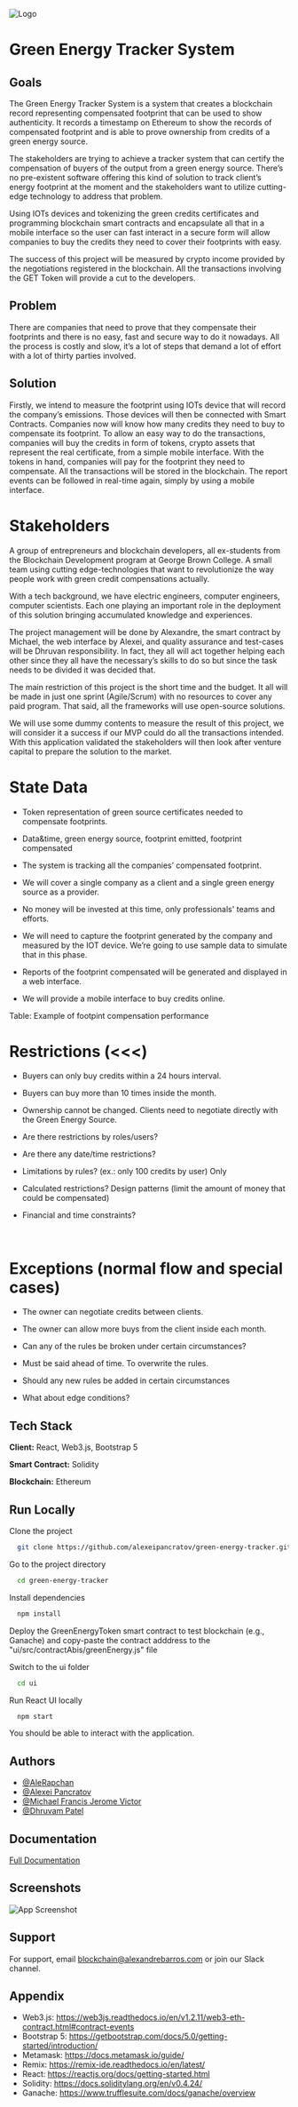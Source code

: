 ![Logo](https://gblobscdn.gitbook.com/spaces%2F-MbU7GF9p1m1WWm8eWyQ%2Favatar-1622948815179.png?alt=media)

# Green Energy Tracker System

## Goals

The Green Energy Tracker System is a system that creates a blockchain record representing compensated footprint that can be used to show authenticity. It records a timestamp on Ethereum to show the records of compensated footprint and is able to prove ownership from credits of a green energy source.

The stakeholders are trying to achieve a tracker system that can certify the compensation of buyers of the output from a green energy source. There’s no pre-existent software offering this kind of solution to track client’s energy footprint at the moment and the stakeholders want to utilize cutting-edge technology to address that problem.

Using IOTs devices and tokenizing the green credits certificates and programming blockchain smart contracts and encapsulate all that in a mobile interface so the user can fast interact in a secure form will allow companies to buy the credits they need to cover their footprints with easy.

The success of this project will be measured by crypto income provided by the negotiations registered in the blockchain. All the transactions involving the GET Token will provide a cut to the developers.

## Problem

There are companies that need to prove that they compensate their footprints and there is no easy, fast and secure way to do it nowadays. All the process is costly and slow, it’s a lot of steps that demand a lot of effort with a lot of thirty parties involved.

## Solution

Firstly, we intend to measure the footprint using IOTs device that will record the company’s emissions. Those devices will then be connected with Smart Contracts. Companies now will know how many credits they need to buy to compensate its footprint. To allow an easy way to do the transactions, companies will buy the credits in form of tokens, crypto assets that represent the real certificate, from a simple mobile interface. With the tokens in hand, companies will pay for the footprint they need to compensate. All the transactions will be stored in the blockchain. The report events can be followed in real-time again, simply by using a mobile interface.

# Stakeholders

A group of entrepreneurs and blockchain developers, all ex-students from the Blockchain Development program at George Brown College. A small team using cutting edge-technologies that want to revolutionize the way people work with green credit compensations actually.

With a tech background, we have electric engineers, computer engineers, computer scientists. Each one playing an important role in the deployment of this solution bringing accumulated knowledge and experiences.

The project management will be done by Alexandre, the smart contract by Michael, the web interface by Alexei, and quality assurance and test-cases will be Dhruvan responsibility. In fact, they all will act together helping each other since they all have the necessary’s skills to do so but since the task needs to be divided it was decided that.

The main restriction of this project is the short time and the budget. It all will be made in just one sprint (Agile/Scrum) with no resources to cover any paid program. That said, all the frameworks will use open-source solutions.

We will use some dummy contents to measure the result of this project, we will consider it a success if our MVP could do all the transactions intended. With this application validated the stakeholders will then look after venture capital to prepare the solution to the market.

# State Data

* Token representation of green source certificates needed to compensate footprints.

* Data&time, green energy source, footprint emitted, footprint compensated

* The system is tracking all the companies’ compensated footprint.

* We will cover a single company as a client and a single green energy source as a provider.

* No money will be invested at this time, only professionals' teams and efforts.

* We will need to capture the footprint generated by the company and measured by the IOT device. We’re going to use sample data to simulate that in this phase.

* Reports of the footprint compensated will be generated and displayed in a web interface.

* We will provide a mobile interface to buy credits online.

Table: Example of footpint compensation performance

# Restrictions (<<<)

* Buyers can only buy credits within a 24 hours interval.

* Buyers can buy more than 10 times inside the month.

* Ownership cannot be changed. Clients need to negotiate directly with the Green Energy Source.

* Are there restrictions by roles/users?

* Are there any date/time restrictions?

* Limitations by rules? (ex.: only 100 credits by user) Only

* Calculated restrictions? Design patterns (limit the amount of money that could be compensated)

* Financial and time constraints?

​

# Exceptions (normal flow and special cases)

* The owner can negotiate credits between clients.

* The owner can allow more buys from the client inside each month.

* Can any of the rules be broken under certain circumstances?

* Must be said ahead of time. To overwrite the rules.

* Should any new rules be added in certain circumstances

* What about edge conditions?

## Tech Stack

**Client:** React, Web3.js, Bootstrap 5

**Smart Contract:** Solidity

**Blockchain:** Ethereum

## Run Locally

Clone the project

```bash
  git clone https://github.com/alexeipancratov/green-energy-tracker.git
```

Go to the project directory

```bash
  cd green-energy-tracker
```

Install dependencies

```bash
  npm install
```

Deploy the GreenEnergyToken smart contract to test blockchain (e.g., Ganache) and copy-paste the contract adddress to the "ui/src/contractAbis/greenEnergy.js" file

Switch to the ui folder

```bash
  cd ui
```

Run React UI locally

```bash
  npm start
```

You should be able to interact with the application.

## Authors

- [@AleRapchan](https://www.github.com/AleRapchan)
- [@Alexei Pancratov](https://github.com/alexeipancratov)
- [@Michael Francis Jerome Victor](https://github.com/Mike-64)
- [@Dhruvam Patel](https://github.com/dhruvampatel)

## Documentation

[Full Documentation](https://rapchan.gitbook.io/green-energy-tracker/)

## Screenshots

![App Screenshot](https://via.placeholder.com/468x300?text=App+Screenshot+Here)

## Support

For support, email blockchain@alexandrebarros.com or join our Slack channel.

## Appendix

- Web3.js: https://web3js.readthedocs.io/en/v1.2.11/web3-eth-contract.html#contract-events
- Bootstrap 5: https://getbootstrap.com/docs/5.0/getting-started/introduction/
- Metamask: https://docs.metamask.io/guide/
- Remix: https://remix-ide.readthedocs.io/en/latest/
- React: https://reactjs.org/docs/getting-started.html
- Solidity: https://docs.soliditylang.org/en/v0.4.24/
- Ganache: https://www.trufflesuite.com/docs/ganache/overview
